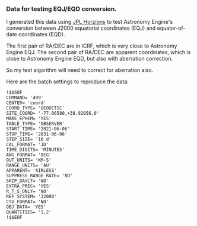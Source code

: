 ### Data for testing EQJ/EQD conversion.

I generated this data using [JPL Horzions](https://ssd.jpl.nasa.gov/horizons.cgi)
to test Astronomy Engine's conversion between J2000 equatorial coordinates (EQJ)
and equator-of-date coordinates (EQD).

The first pair of RA/DEC are in ICRF, which is very close to Astronomy Engine EQJ.
The second pair of RA/DEC are apparent coordinates, which is close to
Astronomy Engine EQD, but also with aberration correction.

So my test algorithm will need to correct for aberration also.

Here are the batch settings to reproduce the data:

```
!$$SOF
COMMAND= '499'
CENTER= 'coord'
COORD_TYPE= 'GEODETIC'
SITE_COORD= '-77.06580,+38.92056,0'
MAKE_EPHEM= 'YES'
TABLE_TYPE= 'OBSERVER'
START_TIME= '2021-06-06'
STOP_TIME= '2031-06-06'
STEP_SIZE= '10 d'
CAL_FORMAT= 'JD'
TIME_DIGITS= 'MINUTES'
ANG_FORMAT= 'DEG'
OUT_UNITS= 'KM-S'
RANGE_UNITS= 'AU'
APPARENT= 'AIRLESS'
SUPPRESS_RANGE_RATE= 'NO'
SKIP_DAYLT= 'NO'
EXTRA_PREC= 'YES'
R_T_S_ONLY= 'NO'
REF_SYSTEM= 'J2000'
CSV_FORMAT= 'NO'
OBJ_DATA= 'YES'
QUANTITIES= '1,2'
!$$EOF
```
